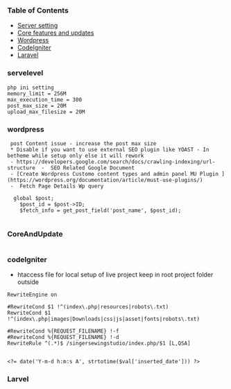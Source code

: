 ### Table of Contents


  - [Server setting](#servelevel)
  - [Core features and updates](#CoreAndUpdate)
  - [Wordpress](#wordpress)
  - [CodeIgniter](#codeIgniter)
  - [Laravel](#Larvel)



### servelevel

```
php ini setting
memory_limit = 256M
max_execution_time = 300
post_max_size = 20M
upload_max_filesize = 20M

```

### wordpress

```
 post Content issue - increase the post max size
 * Disable if you want to use external SEO plugin like YOAST - In betheme while setup only else it will rework
 - https://developers.google.com/search/docs/crawling-indexing/url-structure  -  SEO Related Google Document
 - [Create Wordpress Customo content types and admin panel MU Plugin ](https://wordpress.org/documentation/article/must-use-plugins/) 
 -  Fetch Page Details Wp query

  global $post;
    $post_id = $post->ID;
    $fetch_info = get_post_field('post_name', $post_id);


```

### CoreAndUpdate

```

```

### codeIgniter

- htaccess file for local setup of live project keep in root project folder outside
```
RewriteEngine on

#RewriteCond $1 !^(index\.php|resources|robots\.txt)
RewriteCond $1 !^(index\.php|images|Downloads|css|js|asset|fonts|robots\.txt)

#RewriteCond %{REQUEST_FILENAME} !-f
#RewriteCond %{REQUEST_FILENAME} !-d
RewriteRule ^(.*)$ /singersewingstudio/index.php/$1 [L,QSA] 


```

```
<?= date('Y-m-d h:m:s A', strtotime($val['inserted_date'])) ?>

```

### Larvel

```


```
    
